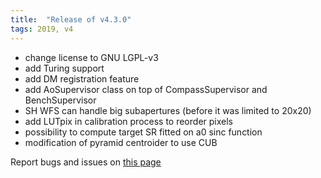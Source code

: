 ```yaml
---
title:  "Release of v4.3.0"
tags: 2019, v4
---
```


- change license to GNU LGPL-v3
- add Turing support
- add DM registration feature
- add AoSupervisor class on top of CompassSupervisor and BenchSupervisor
- SH WFS can handle big subapertures (before it was limited to 20x20)
- add LUTpix in calibration process to reorder pixels
- possibility to compute target SR fitted on a0 sinc function
- modification of pyramid centroider to use CUB

Report bugs and issues on [this page](https://github.com/ANR-COMPASS/shesha/issues)

